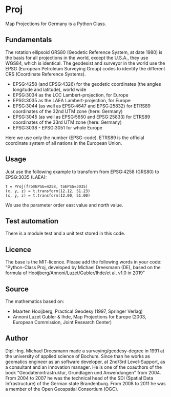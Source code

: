 # Proj
Map Projections for Germany is a Python Class.

## Fundamentals
The rotation ellipsoid GRS80 (Geodetic Reference System, at date 1980) is the basis for all projections in the world, except the U.S.A., they use WGS84, which is identical. The geodesist and surveyor in the world use the EPSG (European Petroleum Surveying Group) codes to identify the different CRS (Coordinate Reference Systems).

* EPSG:4258 (and EPSG:4326) for the geodetic coordinates (the angles longitude and latitude), world wide
* EPSG:3034 as the LCC Lambert-projection, for Europe
* EPSG:3035 as the LAEA Lambert-projection, for Europe
* EPSG:3044 (as well as EPSG:4647 and EPSG:25832) for ETRS89 coordinates of the 32nd UTM zone (here: Germany)
* EPSG:3045 (as well as EPSG:5650 and EPSG:25833) for ETRS89 coordinates of the 33rd UTM zone (here: Germany)
* EPSG:3038 - EPSG:3051 for whole Europe

Here we use only the number (EPSG-code). ETRS89 is the official coordinate system of all nations in the European Union.

## Usage

Just use the following example to transform from EPSG:4258 (GRS80) to EPSG:3035 (LAEA):

```
t = Proj(fromEPSG=4258, toEPSG=3035)
(x, y, z) = t.transform(12.12, 51.23)
(x, y, z) = t.transform(12.00, 51.00)
```

We use the parameter order east value and north value.

## Test automation

There is a module test and a unit test stored in this code.

## Licence

The base is the MIT-licence. Please add the following words in your code: "Python-Class Proj, developed by Michael Dreesmann (DE), based on the formula of Hooijberg/Annoni/Luzet/Gubler/Ihde/et al, v1.0 in 2019"

## Source

The mathematics based on:

* Maarten Hooijberg, Practical Geodesy (1997, Springer Verlag)
* Annoni Luzet Gubler & Ihde, Map Projections for Europe (2003, European Commission, Joint Research Center)

## Author

Dipl.-Ing. Michael Dreesmann made a surveying/geodesy-degree in 1991 at the university of applied science of Bochum. Since than he works as geomatics engineer as an software developer, at 2nd/3rd Level-Support, as a consultant and an innovation manager. He is one of the coauthors of the book "Geodateninfrastruktur, Grundlagen und Anwendungen" from 2004. From 2004 to 2007 he was the technical head of the SDI (Spatial Data Infrastructure) of the German state Brandenburg. From 2008 to 2011 he was a member of the Open Geospatial Consortium (OGC).
